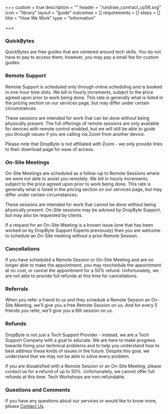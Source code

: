+++
custom = true
description = ""
header = "/undraw_contract_uy56.svg"
icon = "library"
layout = "guide"
outcomes = []
requirements = []
steps = []
title = "How We Work"
type = "Information"

+++
### QuickBytes

QuickBytes are free guides that are centered around tech skills. You do not have to pay to access them; however, you may pay a small fee for custom guides.

### Remote Support

Remote Support is scheduled only through online scheduling and is booked in one-hour time slots. We bill in hourly increments, subject to the price agreed upon prior to work being done. This rate is generally what is listed in the pricing section on our services page, but may differ under certain circumstances.

These sessions are intended for work that can be done without being physically present. The full offerings of remote sessions are only available for devices with remote control enabled, but we will still be able to guide you through issues if you are calling via Zoom from another device.

Please note that DropByte is not affiliated with Zoom - we only provide links to their download page for ease of access.

### On-Site Meetings

On-Site Meetings are scheduled as a follow-up to Remote Sessions where we were not able to assist you remotely. We bill in hourly increments, subject to the price agreed upon prior to work being done. This rate is generally what is listed in the pricing section on our services page, but may differ under certain circumstances.

These sessions are intended for work that cannot be done without being physically present. On-Site sessions may be advised by DropByte Support, but may also be requested by clients.

If a request for an On-Site Meeting is a known issue (one that has been worked on by DropByte Support Experts previously) then you are welcome to schedule an On-Site meeting without a prior Remote Session.

### Cancellations

If you have scheduled a Remote Session or On-Site Meeting and are no longer able to make the appointment, you may reschedule the appointment at no cost, or cancel the appointment for a 50% refund. Unfortunately, we are not able to provide full refunds at this time for cancellations.

### Referrals

When you refer a friend to us and they schedule a Remote Session an On-Site Meeting, we'll give you a free Remote Session on us. And for every 5 friends you refer, we'll give you a 6th session on us.

### Refunds

DropByte is not just a Tech Support Provider - instead, we are a Tech Support Company with a goal to educate. We are here to make progress towards fixing your technical problems and to help you understand how to best address these kinds of issues in the future. Despite this goal, we understand that we may not be able to solve every problem.

If you are dissatisfied with a Remote Session or an On-Site Meeting, please contact us for a refund of up to 50%. Unfortunately, we cannot offer full refunds at this time. Tech Workshops are non-refundable.

### Questions and Comments

If you have any questions about our services or would like to know more, please [Contact Us](https://dropbyte.ch/#contact).